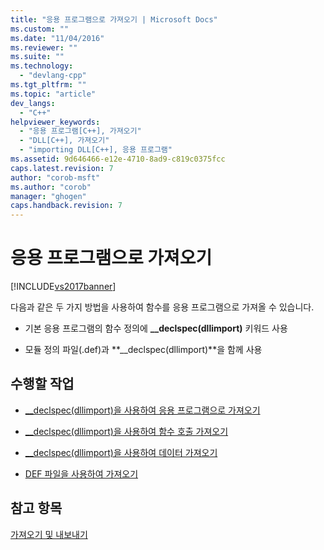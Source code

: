 ```yaml
---
title: "응용 프로그램으로 가져오기 | Microsoft Docs"
ms.custom: ""
ms.date: "11/04/2016"
ms.reviewer: ""
ms.suite: ""
ms.technology: 
  - "devlang-cpp"
ms.tgt_pltfrm: ""
ms.topic: "article"
dev_langs: 
  - "C++"
helpviewer_keywords: 
  - "응용 프로그램[C++], 가져오기"
  - "DLL[C++], 가져오기"
  - "importing DLL[C++], 응용 프로그램"
ms.assetid: 9d646466-e12e-4710-8ad9-c819c0375fcc
caps.latest.revision: 7
author: "corob-msft"
ms.author: "corob"
manager: "ghogen"
caps.handback.revision: 7
---
```

# 응용 프로그램으로 가져오기
[!INCLUDE[vs2017banner](../assembler/inline/includes/vs2017banner.md)]

다음과 같은 두 가지 방법을 사용하여 함수를 응용 프로그램으로 가져올 수 있습니다.  
  
-   기본 응용 프로그램의 함수 정의에 **\_\_declspec\(dllimport\)** 키워드 사용  
  
-   모듈 정의 파일\(.def\)과 **\_\_declspec\(dllimport\)**을 함께 사용  
  
## 수행할 작업  
  
-   [\_\_declspec\(dllimport\)을 사용하여 응용 프로그램으로 가져오기](../build/importing-into-an-application-using-declspec-dllimport.md)  
  
-   [\_\_declspec\(dllimport\)을 사용하여 함수 호출 가져오기](../build/importing-function-calls-using-declspec-dllimport.md)  
  
-   [\_\_declspec\(dllimport\)을 사용하여 데이터 가져오기](../build/importing-data-using-declspec-dllimport.md)  
  
-   [DEF 파일을 사용하여 가져오기](../build/importing-using-def-files.md)  
  
## 참고 항목  
 [가져오기 및 내보내기](../build/importing-and-exporting.md)